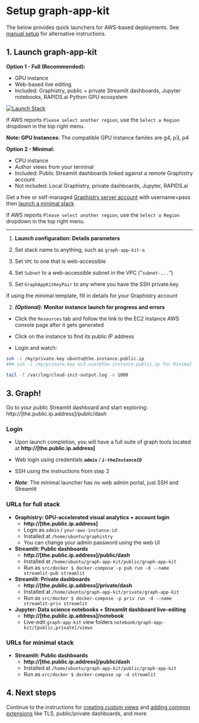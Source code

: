 # Setup graph-app-kit

The below provides quick launchers for AWS-based deployments. See [manual setup](setup-manual.md) for alternative instructions.

## 1. Launch graph-app-kit

**Option 1 - Full (Recommended):**

  * GPU instance
  * Web-based live editing
  * Included: Graphistry, public + private Streamlit dashboards, Jupyter notebooks, RAPIDS.ai Python GPU ecosystem

  [![Launch Stack](https://s3.amazonaws.com/cloudformation-examples/cloudformation-launch-stack.png)](https://console.aws.amazon.com/cloudformation/home?region=region#/stacks/new?stackName=graph_app_kit_full&templateURL=https://graph-app-kit-repo-public.s3.us-east-2.amazonaws.com/templates/latest/core/graphistry.yml)
  
  If AWS reports `Please select another region`, use the `Select a Region` dropdown in the top right menu.

  **Note: GPU Instances**: The compatible GPU instance familes are g4, p3, p4

**Option 2 - Minimal:**

  * CPU instance
  * Author views from your terminal
  * Included: Public Streamlit dashboards linked against a remote Graphistry account
  * Not included: Local Graphistry, private dashboards, Jupyter, RAPIDS.ai

  Get a free or self-managed [Graphistry server account](https://www.graphistry.com/get-started) with username+pass then [launch a minimal stack](https://console.aws.amazon.com/cloudformation/home?region=region#/stacks/new?stackName=graph_app_kit_full&templateURL=https://graph-app-kit-repo-public.s3.us-east-2.amazonaws.com/templates/latest/core/graphistry.yml)
  
  If AWS reports `Please select another region`, use the `Select a Region` dropdown in the top right menu.

----

1. **Launch configuration: Details parameters**

  1. Set stack name to anything, such as `graph-app-kit-a`
  1. Set `VPC` to one that is web-accessible
  1. Set `Subnet` to a web-accessible subnet in the VPC ("`subnet-...`")
  1. Set `GraphAppKitKeyPair` to any where you have the SSH private.key

  If using the minimal template, fill in details for your Graphistry account

2. ***(Optional):*** **Monitor instance launch for progress and errors**

  * Click the `Resources` tab and follow the link to the EC2 instance AWS console page after it gets generated

  * Click on the instance to find its public IP address
  
  * Login and watch:

  ```bash
  ssh -i /my/private.key ubuntu@the.instance.public.ip 
  ### ssh -i /my/private.key ec2-user@the.instance.public.ip for Minimal launcher

  tail -f /var/log/cloud-init-output.log -n 1000
  ```

## 3. Graph!

Go to your public Streamlit dashboard and start exploring: http://[the.public.ip.address]/public/dash

### Login

* Upon launch completion, you will have a full suite of graph tools located at **http://[the.public.ip.address]**

* Web login using credentials **`admin`** / ***`i-theInstanceID`*** 

* SSH using the instructions from step 2

* ***Note***: The minimal launcher has no web admin portal, just SSH and Streamlit

### URLs for full stack 

* **Graphistry: GPU-accelerated visual analytics + account login**
  * **http://[the.public.ip.address]**
  * Login as `admin` / `your-aws-instance-id`
  * Installed at `/home/ubuntu/graphistry`
  * You can change your admin password using the web UI
* **Streamlit: Public dashboards**
  * **http://[the.public.ip.address]/public/dash**
  * Installed at `/home/ubuntu/graph-app-kit/public/graph-app-kit`
  * Run as `src/docker $ docker-compose -p pub run -d --name streamlit-pub streamlit`
* **Streamlit: Private dashboards**
  * **http://[the.public.ip.address]/private/dash**
  * Installed at `/home/ubuntu/graph-app-kit/private/graph-app-kit`
  * Run as `src/docker $ docker-compose -p priv run -d --name streamlit-priv streamlit`
* **Jupyter: Data science notebooks + Streamlit dashboard live-editing**
  * **http://[the.public.ip.address]/notebook**
  * Live-edit `graph-app-kit` view folders `notebook/graph-app-kit/[public,private]/views`

### URLs for minimal stack 

* **Streamlit: Public dashboards**
  * **http://[the.public.ip.address]/public/dash**
  * Installed at `/home/ubuntu/graph-app-kit/public/graph-app-kit`
  * Run as `src/docker $ docker-compose up -d streamlit`

## 4. Next steps

Continue to the instructions for [creating custom views](views.md) and [adding common extensions](extend.md) like TLS, public/private dashboards, and more